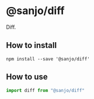 # @sanjo/diff

Diff.

## How to install

```
npm install --save '@sanjo/diff'
```

## How to use

```js
import diff from "@sanjo/diff"
```
